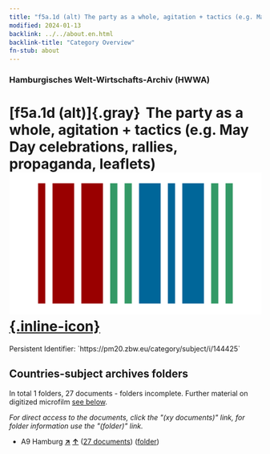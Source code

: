 ```yaml
---
title: "f5a.1d (alt) The party as a whole, agitation + tactics (e.g. May Day celebrations, rallies, propaganda, leaflets)"
modified: 2024-01-13
backlink: ../../about.en.html
backlink-title: "Category Overview"
fn-stub: about
---
```


### Hamburgisches Welt-Wirtschafts-Archiv (HWWA)

# [f5a.1d (alt)]{.gray}&#8201; The party as a whole, agitation + tactics (e.g. May Day celebrations, rallies, propaganda, leaflets) &#160; [![Wikidata](/images/Wikidata-logo.svg "Wikidata"){.inline-icon}](http://www.wikidata.org/entity/Q104699659)

<div class="hint">Persistent Identifier: `https://pm20.zbw.eu/category/subject/i/144425`</div>







## Countries-subject archives folders







In total 1 folders, 27 documents - folders incomplete. Further material on digitized microfilm [see below](#filmsections).

_For direct access to the documents, click the "(xy documents)" link, for folder information use the "(folder)" link._


- A9 Hamburg [**&nearr;**](../../../geo/i/140905/about.en.html "Hamburg (all folders)") [**&uarr;**](../../../geo/about.en.html#A9 "Country category system") (<a href="https://pm20.zbw.eu/iiifview/folder/sh/140905,144425" title="about: Hamburg : The party as a whole, agitation + tactics (e.g. May Day celebrations, rallies, propaganda, leaflets)" target="_blank">27 documents</a>) ([folder](../../../../folder/sh/1409xx/140905/1444xx/144425/about.en.html))



<a id="filmsections" />













